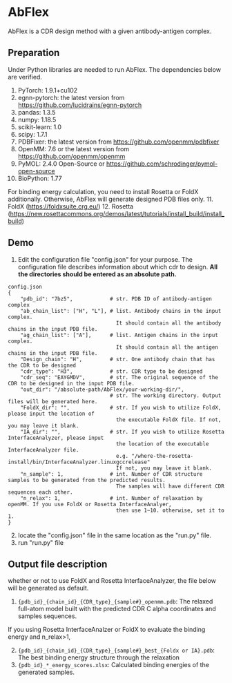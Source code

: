 # AbFlex
AbFlex is a CDR design method with a given antibody-antigen complex.

## Preparation
Under Python libraries are needed to run AbFlex. The dependencies below are verified.
1. PyTorch: 1.9.1+cu102
2. egnn-pytorch: the latest version from https://github.com/lucidrains/egnn-pytorch
3. pandas: 1.3.5
4. numpy: 1.18.5
5. scikit-learn: 1.0
6. scipy: 1.7.1
7. PDBFixer: the latest version from https://github.com/openmm/pdbfixer
8. OpenMM: 7.6 or the latest version from https://github.com/openmm/openmm
9. PyMOL: 2.4.0 Open-Source or https://github.com/schrodinger/pymol-open-source
10. BioPython: 1.77

For binding energy calculation, you need to install Rosetta or FoldX additionally. Otherwise, AbFlex will generate designed PDB files only.
11. FoldX (https://foldxsuite.crg.eu/)
12. Rosetta (https://new.rosettacommons.org/demos/latest/tutorials/install_build/install_build)

## Demo
1. Edit the configuration file "config.json" for your purpose. The configuration file describes information about which cdr to design. **All the directories should be entered as an absolute path.**
```
config.json
{
    "pdb_id": "7bz5",            # str. PDB ID of antibody-antigen complex
    "ab_chain_list": ["H", "L"], # list. Antibody chains in the input complex.
                                   It should contain all the antibody chains in the input PDB file.
    "ag_chain_list": ["A"],      # list. Antigen chains in the input complex.
                                   It should contain all the antigen chains in the input PDB file.
    "Design_chain": "H",         # str. One antibody chain that has the CDR to be designed
    "cdr_type": "H3",            # str. CDR type to be designed
    "cdr_seq": "EAYGMDV",        # str. The original sequence of the CDR to be designed in the input PDB file.
    "out_dir": "/absolute-path/AbFlex/your-working-dir/",
                                 # str. The working directory. Output files will be generated here.
    "FoldX_dir": "",             # str. If you wish to utilize FoldX, please input the location of
                                   the executable FoldX file. If not, you may leave it blank.
    "IA_dir": "",                # str. If you wish to utilize Rosetta InterfaceAnalyzer, please input
                                   the location of the executable InterfaceAnalyzer file.
                                   e.g. "/where-the-rosetta-install/bin/InterfaceAnalyzer.linuxgccrelease"
                                   If not, you may leave it blank.
    "n_sample": 1,               # int. Number of CDR structure samples to be generated from the predicted results.
                                   The samples will have different CDR sequences each other.
    "n_relax": 1,                # int. Number of relaxation by openMM. If you use FoldX or Rosetta InterfaceAnalyer,
                                   then use 1~10. otherwise, set it to 1.
}
```

2. locate the "config.json" file in the same location as the "run.py" file.
3. run "run.py" file

## Output file description
whether or not to use FoldX and Rosetta InterfaceAnalyzer, the file below will be generated as default.
1. ```{pdb_id}_{chain_id}_{CDR_type}_{sample#}_openmm.pdb```: The relaxed full-atom model built with the predicted CDR C alpha coordinates and samples sequences.

If you using Rosetta InterfaceAnalzer or FoldX to evaluate the binding energy and n_relax>1,

2.  ```{pdb_id}_{chain_id}_{CDR_type}_{sample#}_best_{Foldx or IA}.pdb```: The best binding energy structure through the relaxation
3.  ```{pdb_id}_*_energy_scores.xlsx```: Calculated binding energies of the generated samples.
